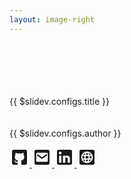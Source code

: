 ```yaml
---
layout: image-right
---
```

<br><br><br><br><br>
<span class="titulo">{{ $slidev.configs.title }}</span>
<br><br><br>
{{ $slidev.configs.author }}

<div class="abs-bl m-6 opacity-50 display: flex">
	<a class="social" href="https://github.com/pleonr" target="_blank" >
    	<svg xmlns="http://www.w3.org/2000/svg" width="32" height="32" viewBox="0 0 24 24"><path d="M5 3h14a2 2 0 0 1 2 2v14a2 2 0 0 1-2 2h-4.44c-.32-.07-.33-.68-.33-.89l.01-2.47c0-.84-.29-1.39-.61-1.67c2.01-.22 4.11-.97 4.11-4.44c0-.98-.35-1.79-.92-2.42c.09-.22.4-1.14-.09-2.38c0 0-.76-.23-2.48.93c-.72-.2-1.48-.3-2.25-.31c-.76.01-1.54.11-2.25.31c-1.72-1.16-2.48-.93-2.48-.93c-.49 1.24-.18 2.16-.09 2.38c-.57.63-.92 1.44-.92 2.42c0 3.47 2.1 4.22 4.1 4.47c-.26.2-.49.6-.57 1.18c-.52.23-1.82.63-2.62-.75c0 0-.48-.86-1.38-.93c0 0-.88 0-.06.55c0 0 .59.28 1 1.32c0 0 .52 1.75 3.03 1.21l.01 1.53c0 .21-.02.82-.34.89H5a2 2 0 0 1-2-2V5a2 2 0 0 1 2-2z" fill="currentColor"/></svg>
    </a>
    <a class="social" href="mailto:pabloleon@upf.br" target="_blank" >
    	<svg xmlns="http://www.w3.org/2000/svg" width="32" height="32" viewBox="0 0 24 24"><path fill="currentColor" d="M5 3a2 2 0 0 0-2 2v14a2 2 0 0 0 2 2h14a2 2 0 0 0 2-2V5a2 2 0 0 0-2-2zm1.4 3.5h11.2c.77 0 1.4.62 1.4 1.4v8.2a1.4 1.4 0 0 1-1.4 1.4H6.4c-.77 0-1.4-.63-1.4-1.4V7.9c0-.78.62-1.4 1.4-1.4M6 8v2l6 4l6-4V8l-6 4z"/></svg>
    </a>
    <a class="social" href="https://www.linkedin.com/in/pablo-leon-rodrigues-9b47a824/" target="_blank" >
    	<svg xmlns="http://www.w3.org/2000/svg" width="32" height="32" viewBox="0 0 24 24"><path fill="currentColor" d="M19 3a2 2 0 0 1 2 2v14a2 2 0 0 1-2 2H5a2 2 0 0 1-2-2V5a2 2 0 0 1 2-2zm-.5 15.5v-5.3a3.26 3.26 0 0 0-3.26-3.26c-.85 0-1.84.52-2.32 1.3v-1.11h-2.79v8.37h2.79v-4.93c0-.77.62-1.4 1.39-1.4a1.4 1.4 0 0 1 1.4 1.4v4.93zM6.88 8.56a1.68 1.68 0 0 0 1.68-1.68c0-.93-.75-1.69-1.68-1.69a1.69 1.69 0 0 0-1.69 1.69c0 .93.76 1.68 1.69 1.68m1.39 9.94v-8.37H5.5v8.37z"/></svg>
    </a>
    <a class="social" href="https://leon.dev.br" target="_blank" >
    	<svg xmlns="http://www.w3.org/2000/svg" width="32" height="32" viewBox="0 0 24 24"><path fill="currentColor" d="M8.95 13.4H6.58a5.5 5.5 0 0 1 0-2.8h2.37a11.56 11.56 0 0 0-.1 1.4a11.56 11.56 0 0 0 .1 1.4M7.16 9.2H9.2a12.06 12.06 0 0 1 .98-2.49A5.55 5.55 0 0 0 7.16 9.2m9.68 0a5.59 5.59 0 0 0-3.03-2.49a10.95 10.95 0 0 1 .97 2.49M12 17.57a9.5 9.5 0 0 0 1.34-2.77h-2.68A9.5 9.5 0 0 0 12 17.57m0-11.15a9.53 9.53 0 0 0-1.34 2.78h2.68A9.53 9.53 0 0 0 12 6.42M7.16 14.8a5.61 5.61 0 0 0 3.02 2.49a12.06 12.06 0 0 1-.98-2.49M21 5v14a2 2 0 0 1-2 2H5a2 2 0 0 1-2-2V5a2 2 0 0 1 2-2h14a2 2 0 0 1 2 2m-2 7a7 7 0 1 0-7 7a7 7 0 0 0 7-7m-3.85 0a11.56 11.56 0 0 1-.1 1.4h2.37a5.5 5.5 0 0 0 0-2.8h-2.37a11.56 11.56 0 0 1 .1 1.4m-1.34 5.29a5.62 5.62 0 0 0 3.03-2.49h-2.06a10.95 10.95 0 0 1-.97 2.49m-3.45-6.69a8.81 8.81 0 0 0 0 2.8h3.28a10.3 10.3 0 0 0 .11-1.4a10.21 10.21 0 0 0-.11-1.4Z"/></svg>
    </a>
</div>